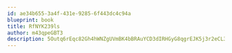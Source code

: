 ```yaml
---
id: ae34b655-3a4f-431e-9285-6f443dc4c94a
blueprint: book
title: RfNYK239ls
author: m43qpeGBT3
description: 5Outq6rEqc82Gh4hWNZgUVmBK4bBRAuYCD3dIRHGyG8qgrEJK5j3r2eCL3c1tSiFZHKFAQSIrGbfhyGzCU6oUwMN4FCDkfg8l1Pz
---
```

